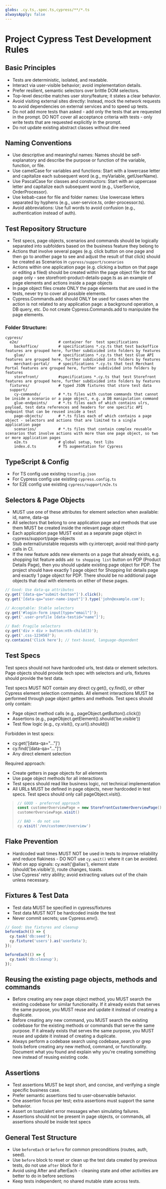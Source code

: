 ```yaml
---
globs: .cy.ts,.spec.ts,cypress/**/*.ts
alwaysApply: false
---
```


# Project Cypress Test Development Rules

## Basic Principles

- Tests are deterministic, isolated, and readable.
- Interact via user-visible behavior; avoid implementation details.
- Prefer resilient, semantic selectors over brittle DOM selectors.
- Top-level describe matches user story/feature; it states a clear behavior.
- Avoid visiting external sites directly: Instead, mock the network requests to avoid dependencies on external services and to speed up tests.
- Do not add more tests than asked - add only the tests that are requested in the prompt. DO NOT cover all acceptance criteria with tests - only write tests that are requested explicitly in the prompt.
- Do not update existing abstract classes without dire need

## Naming Conventions

- Use descriptive and meaningful names: Names should be self-explanatory and describe the purpose or function of the variable, function, or file.
- Use camelCase for variables and functions: Start with a lowercase letter and capitalize each subsequent word (e.g., myVariable, getUserName).
- Use PascalCase for classes and constructors: Start with an uppercase letter and capitalize each subsequent word (e.g., UserService, OrderProcessor).
- Use kebab-case for file and folder names: Use lowercase letters separated by hyphens (e.g., user-service.ts, order-processor.ts).
- Avoid abbreviations: Use full words to avoid confusion (e.g., authentication instead of auth).

## Test Repository Structure
- Test specs, page objects, scenarios and commands should be logically separated into subfolders based on the business feature they belong to
- Actions that involve several pages (e.g. click button on one page and then go to another page to see and adjust the result of that click) should be created as Scenarios in `cypress/support/scenarios`
- Actions within one application page (e.g. clicking a button on that page or editing a filed) should be created within the page object file for that page only - see storefront-product-details-page.ts as an example of page elements and actions inside a page objects
- In page object files create ONLY the page elements that are used in the tests, never try to cover all possible elements.
- Cypress.Commands.add should ONLY be used for cases when the action is not related to any application page: a background operation, a DB query, etc. Do not create Cypress.Commands.add to manipulate the page elements.

### Folder Structure:
```
cypress/
  e2e/                  # container for  test specifications
    backoffice/         # specifications *.cy.ts that test backoffice features are grouped here, further subdivided into folders by features
    glue/               # specifications *.cy.ts that test Glue API features are grouped here, further subdivided into folders by features
    merchant-portal/    # specifications *.cy.ts that test Merchant Portal features are grouped here, further subdivided into folders by features
    storefront/         #specifications *.cy.ts that test Storefront features are grouped here, further subdivided into folders by features
  fixtures/             # typed JSON fixtures that store test data
  support/
    cy-commands/        # *.ts files with custom commands that cannot be inside a scenario or a page object, e.g. a DB manipulation command
    glue-endpoints/     # *.ts files each of which contains ulrs, payload, test data references and headers for one specific API endpoint that can be reused inside a test
    page-objects/       # *.ts files each of which contains a page object - selectors and actions that are limited to a single application page
    scenarios/          # *.ts files that contain complex reusable scenarios that involve actions with more than one page object, so two or more application pages
    e2e.ts              # global setup, test libs
    index.d.ts          # TS augmentation for Cypress
```

## TypeScript & Config

- For TS config use existing `tsconfig.json`
- For Cypress config use existing `cypress.config.ts`
- for E2E config use existing `cypress/support/e2e.ts`

## Selectors & Page Objects

- MUST use one of these attributes for element selection when available: id, name, data-qa
- All selectors that belong to one application page and methods that use them MUST be created inside the relevant page object
- Each application page MUST exist as a separate page object in cypress/support/page-objects
- Stub external/unstable requests with cy.intercept; avoid real third-party calls in CI.
- If the new feature adds new elements on a page that already exists, e.g. shopping list feature adds `add to shopping list` button on PDP (Product Details Page), then you should update existing page object for PDP. The project should have exactly 1 page object for Shopping list details page and exactly 1 page object for PDP. There should be no additional page objects that deal with elements on either of these pages.

```typescript
// Good: Use data-qa attributes
cy.get('[data-qa="submit-button"]').click();
cy.get('[data-qa="user-name-input"]').type('john@example.com');

// Acceptable: Stable selectors
cy.get('#login-form input[type="email"]');
cy.get('.user-profile [data-testid="name"]');

// Bad: Fragile selectors
cy.get('div > div > button:nth-child(3)');
cy.get('.css-1234567');
cy.contains('Click here'); // text-based, language-dependent
```

## Test Specs
Test specs should not have hardcoded urls, test data or element selectors. Page objects should provide tech spec with selectors and urls, fixtures should provide the test data.

Test specs MUST NOT contain any direct cy.get(), cy.find(), or other Cypress element selection commands. All element interactions MUST be performed through page object getters and methods. Test specs should only contain:
- Page object method calls (e.g., pageObject.getButton().click())
- Assertions (e.g., pageObject.getElement().should('be.visible'))
- Test flow logic (e.g., cy.visit(), cy.url().should())

Forbidden in test specs:
- cy.get('[data-qa="..."]')
- cy.find('[data-qa="..."]')
- Any direct element selection

Required approach:
- Create getters in page objects for all elements
- Use page object methods for all interactions
- Test specs should read like business logic, not technical implementation
- All URLs MUST be defined in page objects, never hardcoded in test specs. Test specs should only call pageObject.visit().

> ```typescript
> // GOOD - preferred approach
> const customerOverviewPage = new StorefrontCustomerOverviewPage()
> customerOverviewPage.visit()
>
> // BAD - do not use
> cy.visit('/en/customer/overview')
> ```

## Flake Prevention
- Hardcoded wait times MUST NOT be used in tests to improve reliability and reduce flakiness - DO NOT use `cy.wait()` where it can be avoided.
- Wait on app signals: cy.wait('@alias'), element state (should('be.visible')), route changes, toasts.
- Use Cypress’ retry ability; avoid extracting values out of the chain unless necessary.

## Fixtures & Test Data
- Test data MUST be specified in cypress/fixtures
- Test data MUST NOT be hardcoded inside the test
- Never commit secrets; use Cypress.env().

```typescript
// Good: Use fixtures and cleanup
beforeEach(() => {
  cy.task('db:seed');
  cy.fixture('users').as('userData');
});

beforeEach(() => {
  cy.task('db:cleanup');
});

```
## Reusing the existing page objects, methods and commands
- Before creating any new page object method, you MUST search the existing codebase for similar functionality. If it already exists that serves the same purpose, you MUST reuse and update it instead of creating a duplicate.
- Before creating any new command, you MUST search the existing codebase for the existing methods or commands that serve the same purpose. If it already exists that serves the same purpose, you MUST reuse and update it instead of creating a duplicate.
- Always perform a codebase search using codebase_search or grep tools before creating any new method, command, or functionality. Document what you found and explain why you're creating something new instead of reusing existing code.


## Assertions
- Test assertions MUST be kept short, and concise, and verifying a single specific business case.
- Prefer semantic assertions tied to user-observable behavior.
- One assertion focus per test; extra assertions must support the same behavior.
- Assert on toast/alert error messages when simulating failures.
- Assertions should not be present in page objects, or commands, all assertions should be inside test specs

## General Test Structure

- Use `beforeEach` or `before` for common preconditions (routes, auth, seed).
- Use `before` block to reset or clean up the test data created by previous tests, do not use `after` block for it
- Avoid using After and afterEach - cleaning state and other activities are better to do in before sections
- Keep tests independent; no shared mutable state across tests.

